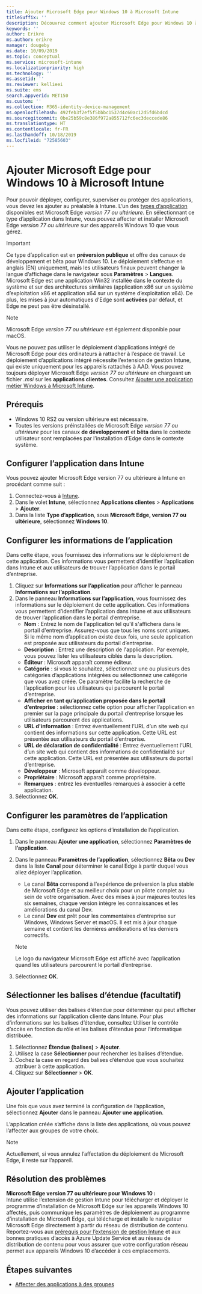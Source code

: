 ```yaml
---
title: Ajouter Microsoft Edge pour Windows 10 à Microsoft Intune
titleSuffix: ''
description: Découvrez comment ajouter Microsoft Edge pour Windows 10 à Microsoft Intune.
keywords: ''
author: Erikre
ms.author: erikre
manager: dougeby
ms.date: 10/09/2019
ms.topic: conceptual
ms.service: microsoft-intune
ms.localizationpriority: high
ms.technology: ''
ms.assetid: ''
ms.reviewer: kellieei
ms.suite: ems
search.appverid: MET150
ms.custom: ''
ms.collection: M365-identity-device-management
ms.openlocfilehash: 492feb3f2ef5f5bbbc1537d4c60ac12d5fd6bdcd
ms.sourcegitcommit: 0be25b59c8e386f972a855712fc6ec3deccede86
ms.translationtype: HT
ms.contentlocale: fr-FR
ms.lasthandoff: 10/18/2019
ms.locfileid: "72585603"
---
```

# <a name="add-microsoft-edge-for-windows-10-to-microsoft-intune"></a>Ajouter Microsoft Edge pour Windows 10 à Microsoft Intune

Pour pouvoir déployer, configurer, superviser ou protéger des applications, vous devez les ajouter au préalable à Intune. L’un des [types d’application](~/apps/apps-add.md#app-types-in-microsoft-intune) disponibles est Microsoft Edge *version 77 ou ultérieure*. En sélectionnant ce type d’application dans Intune, vous pouvez affecter et installer Microsoft Edge *version 77 ou ultérieure* sur des appareils Windows 10 que vous gérez.

> [!IMPORTANT]
> Ce type d’application est en **préversion publique** et offre des canaux de développement et bêta pour Windows 10. Le déploiement s’effectue en anglais (EN) uniquement, mais les utilisateurs finaux peuvent changer la langue d’affichage dans le navigateur sous **Paramètres** > **Langues**. Microsoft Edge est une application Win32 installée dans le contexte du système et sur des architectures similaires (application x86 sur un système d’exploitation x86 et application x64 sur un système d’exploitation x64). De plus, les mises à jour automatiques d’Edge sont **activées** par défaut, et Edge ne peut pas être désinstallé.

> [!NOTE]
> Microsoft Edge *version 77 ou ultérieure* est également disponible pour macOS.
> 
> Vous ne pouvez pas utiliser le déploiement d’applications intégré de Microsoft Edge pour des ordinateurs à rattacher à l’espace de travail. Le déploiement d’applications intégré nécessite l’extension de gestion Intune, qui existe uniquement pour les appareils rattachés à AAD. Vous pouvez toujours déployer Microsoft Edge *version 77 ou ultérieure* en chargeant un fichier *.msi* sur les **applications clientes**. Consultez [Ajouter une application métier Windows à Microsoft Intune](~/apps/lob-apps-windows.md).

## <a name="prerequisites"></a>Prérequis
- Windows 10 RS2 ou version ultérieure est nécessaire.
- Toutes les versions préinstallées de Microsoft Edge *version 77 ou ultérieure* pour les canaux **de développement** et **bêta** dans le contexte utilisateur sont remplacées par l’installation d’Edge dans le contexte système.

## <a name="configure-the-app-in-intune"></a>Configurer l’application dans Intune
Vous pouvez ajouter Microsoft Edge version 77 ou ultérieure à Intune en procédant comme suit :

1. Connectez-vous à [Intune](https://go.microsoft.com/fwlink/?linkid=2090973).
2. Dans le volet **Intune**, sélectionnez **Applications clientes** > **Applications** > **Ajouter**.
3. Dans la liste **Type d’application**, sous **Microsoft Edge, version 77 ou ultérieure**, sélectionnez **Windows 10**.

## <a name="configure-app-information"></a>Configurer les informations de l’application
Dans cette étape, vous fournissez des informations sur le déploiement de cette application. Ces informations vous permettent d’identifier l’application dans Intune et aux utilisateurs de trouver l’application dans le portail d’entreprise.

1. Cliquez sur **Informations sur l’application** pour afficher le panneau **Informations sur l’application**.
2. Dans le panneau **Informations sur l’application**, vous fournissez des informations sur le déploiement de cette application. Ces informations vous permettent d’identifier l’application dans Intune et aux utilisateurs de trouver l’application dans le portail d’entreprise.
    - **Nom** : Entrez le nom de l'application tel qu'il s'affichera dans le portail d'entreprise. Assurez-vous que tous les noms sont uniques. Si le même nom d’application existe deux fois, une seule application est proposée aux utilisateurs du portail d’entreprise.
    - **Description** : Entrez une description de l'application. Par exemple, vous pouvez lister les utilisateurs ciblés dans la description.
    - **Éditeur** : Microsoft apparaît comme éditeur.
    - **Catégorie** : si vous le souhaitez, sélectionnez une ou plusieurs des catégories d’applications intégrées ou sélectionnez une catégorie que vous avez créée. Ce paramètre facilite la recherche de l’application pour les utilisateurs qui parcourent le portail d’entreprise.
    - **Afficher en tant qu’application proposée dans le portail d’entreprise** : sélectionnez cette option pour afficher l’application en premier sur la page principale du portail d’entreprise lorsque les utilisateurs parcourent des applications.
    - **URL d'information** : Entrez éventuellement l’URL d’un site web qui contient des informations sur cette application. Cette URL est présentée aux utilisateurs du portail d’entreprise.
    - **URL de déclaration de confidentialité** : Entrez éventuellement l’URL d’un site web qui contient des informations de confidentialité sur cette application. Cette URL est présentée aux utilisateurs du portail d’entreprise.
    - **Développeur** : Microsoft apparaît comme développeur.
    - **Propriétaire** : Microsoft apparaît comme propriétaire.
    - **Remarques** : entrez les éventuelles remarques à associer à cette application.
3. Sélectionnez **OK**.

## <a name="configure-app-settings"></a>Configurer les paramètres de l’application
Dans cette étape, configurez les options d’installation de l’application.

1. Dans le panneau **Ajouter une application**, sélectionnez **Paramètres de l’application**.
2. Dans le panneau **Paramètres de l’application**, sélectionnez **Bêta** ou **Dev** dans la liste **Canal** pour déterminer le canal Edge à partir duquel vous allez déployer l’application.
    - Le canal **Bêta** correspond à l’expérience de préversion la plus stable de Microsoft Edge et au meilleur choix pour un pilote complet au sein de votre organisation. Avec des mises à jour majeures toutes les six semaines, chaque version intègre les connaissances et les améliorations du canal Dev.
    - Le canal **Dev** est prêt pour les commentaires d’entreprise sur Windows, Windows Server et macOS. Il est mis à jour chaque semaine et contient les dernières améliorations et les derniers correctifs.

    > [!NOTE]
    > Le logo du navigateur Microsoft Edge est affiché avec l’application quand les utilisateurs parcourent le portail d’entreprise.

3.  Sélectionnez **OK**.

## <a name="select-scope-tags-optional"></a>Sélectionner les balises d’étendue (facultatif)
Vous pouvez utiliser des balises d’étendue pour déterminer qui peut afficher des informations sur l’application cliente dans Intune. Pour plus d’informations sur les balises d’étendue, consultez Utiliser le contrôle d’accès en fonction du rôle et les balises d’étendue pour l’informatique distribuée.
1.  Sélectionnez **Étendue (balises)**  > **Ajouter**.
2.  Utilisez la case **Sélectionner** pour rechercher les balises d’étendue.
3.  Cochez la case en regard des balises d’étendue que vous souhaitez attribuer à cette application.
4.  Cliquez sur **Sélectionner** > **OK**.

## <a name="add-the-app"></a>Ajouter l’application
Une fois que vous avez terminé la configuration de l’application, sélectionnez **Ajouter** dans le panneau **Ajouter une application**. 

L’application créée s’affiche dans la liste des applications, où vous pouvez l’affecter aux groupes de votre choix. 

> [!NOTE]
> Actuellement, si vous annulez l’affectation du déploiement de Microsoft Edge, il reste sur l’appareil.

## <a name="troubleshooting"></a>Résolution des problèmes
**Microsoft Edge version 77 ou ultérieure pour Windows 10 :**<br>
Intune utilise l’extension de gestion Intune pour télécharger et déployer le programme d’installation de Microsoft Edge sur les appareils Windows 10 affectés, puis communique les paramètres de déploiement au programme d’installation de Microsoft Edge, qui télécharge et installe le navigateur Microsoft Edge directement à partir du réseau de distribution de contenu. Reportez-vous aux [prérequis pour l’extension de gestion Intune](~/apps/intune-management-extension.md#prerequisites) et aux bonnes pratiques d’accès à Azure Update Service et au réseau de distribution de contenu pour vous assurer que votre configuration réseau permet aux appareils Windows 10 d’accéder à ces emplacements.

## <a name="next-steps"></a>Étapes suivantes
- [Affecter des applications à des groupes](~/apps/apps-deploy.md)
